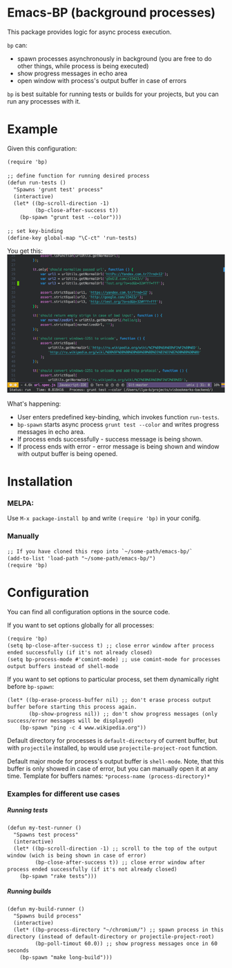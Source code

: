 # Emacs-BP (background processes)
This package provides logic for async process execution.

`bp` can:
- spawn processes asynchronously in background (you are free to do other things, while process is being executed)
- show progress messages in echo area
- open window with process's output buffer in case of errors

`bp` is best suitable for running tests or builds for your projects, but you can run any processes with it. 

# Example
Given this configuration:
```elisp
(require 'bp)

;; define function for running desired process
(defun run-tests ()
  "Spawns 'grunt test' process"
  (interactive)
  (let* ((bp-scroll-direction -1)
         (bp-close-after-success t))
    (bp-spawn "grunt test --color")))

;; set key-binding
(define-key global-map "\C-ct" 'run-tests)
```
You get this:
![grunt test example](./img/run-grunt-test.gif)

What's happening:
- User enters predefined key-binding, which invokes function `run-tests`.
- `bp-spawn` starts async process `grunt test --color` and writes progress messages in echo area.
- If process ends successfully - success message is being shown.
- If process ends with error - error message is being shown and window with output buffer is being opened.

# Installation
### MELPA:
Use `M-x package-install bp` and write `(require 'bp)` in your conifg.

### Manually
```elisp
;; If you have cloned this repo into `~/some-path/emacs-bp/`
(add-to-list 'load-path "~/some-path/emacs-bp/")
(require 'bp)
```

# Configuration
You can find all configuration options in the source code.

If you want to set options globally for all processes:
```elisp
(require 'bp)
(setq bp-close-after-success t) ;; close error window after process ended successfully (if it's not already closed)
(setq bp-process-mode #'comint-mode) ;; use comint-mode for processes output buffers instead of shell-mode
```

If you want to set options to particular process, set them dynamically right before `bp-spawn`:
```elisp
(let* ((bp-erase-process-buffer nil) ;; don't erase process output buffer before starting this process again.
       (bp-show-progress nil)) ;; don't show progress messages (only success/error messages will be displayed)
    (bp-spawn "ping -c 4 www.wikipedia.org"))
```

Default directory for processes is `default-directory` of current buffer, but with `projectile` installed, `bp` would use `projectile-project-root` function.

Default major mode for process's output buffer is `shell-mode`. Note, that this buffer is only showed in case of error, but you can manually open it at any time. Template for buffers names: `*process-name (process-directory)*`

### Examples for different use cases
##### Running tests
```elisp
(defun my-test-runner ()
  "Spawns test process"
  (interactive)
  (let* ((bp-scroll-direction -1) ;; scroll to the top of the output window (wich is being shown in case of error)
         (bp-close-after-success t)) ;; close error window after process ended successfully (if it's not already closed)
    (bp-spawn "rake tests")))
```
##### Running builds
```elisp
(defun my-build-runner ()
  "Spawns build process"
  (interactive)
  (let* ((bp-process-directory "~/chromium/") ;; spawn process in this directory (instead of default-directory or projectile-project-root)
         (bp-poll-timout 60.0)) ;; show progress messages once in 60 seconds
    (bp-spawn "make long-build")))
```


